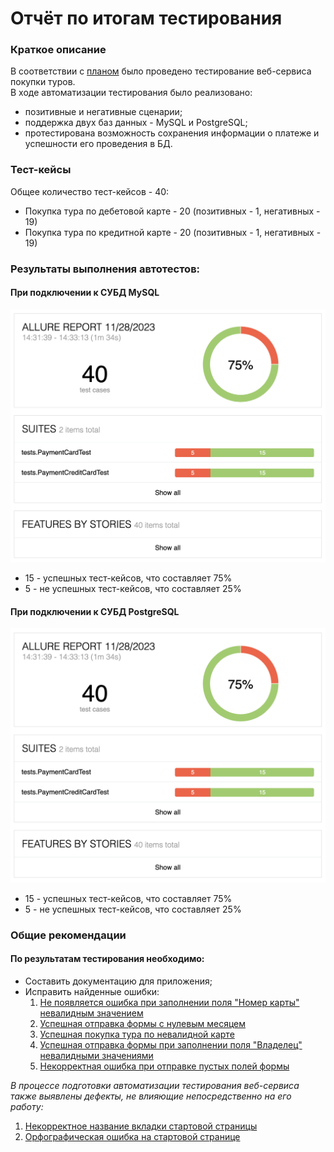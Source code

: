 # Отчёт по итогам тестирования

### Краткое описание

В соответствии с [планом](https://github.com/IlyaaIvanovv/QA_Diploma/blob/main/docs/Plan.md) было проведено тестирование веб-сервиса покупки туров.\
В ходе автоматизации тестирования было реализовано:
- позитивные и негативные сценарии;
- поддержка двух баз данных - MySQL и PostgreSQL;
- протестирована возможность сохранения информации о платеже и успешности его проведения в БД.

### Тест-кейсы

Общее количество тест-кейсов - 40:

- Покупка тура по дебетовой карте - 20 (позитивных - 1, негативных - 19)
- Покупка тура по кредитной карте - 20 (позитивных - 1, негативных - 19)

### Результаты выполнения автотестов:
#### При подключении к СУБД MySQL

![](https://github.com/IlyaaIvanovv/QA_Diploma/blob/main/screenshots/AllureMySQL.png)

- 15 - успешных тест-кейсов, что составляет 75%
- 5 - не успешных тест-кейсов, что составляет 25%

#### При подключении к СУБД PostgreSQL

![](https://github.com/IlyaaIvanovv/QA_Diploma/blob/main/screenshots/AllurePostgreSQL.png)

- 15 - успешных тест-кейсов, что составляет 75%
- 5 - не успешных тест-кейсов, что составляет 25%

### Общие рекомендации

#### По результатам тестирования необходимо:

- Составить документацию для приложения;
- Исправить найденные ошибки:
  1. [Не появляется ошибка при заполнении поля "Номер карты" невалидным значением](https://github.com/IlyaaIvanovv/QA_Diploma/issues/1)
  2. [Успешная отправка формы с нулевым месяцем](https://github.com/IlyaaIvanovv/QA_Diploma/issues/2)
  3. [Успешная покупка тура по невалидной карте](https://github.com/IlyaaIvanovv/QA_Diploma/issues/3)
  4. [Успешная отправка формы при заполнении поля "Владелец" невалидными значениями](https://github.com/IlyaaIvanovv/QA_Diploma/issues/4)
  5. [Некорректная ошибка при отправке пустых полей формы](https://github.com/IlyaaIvanovv/QA_Diploma/issues/7)

*В процессе подготовки автоматизации тестирования веб-сервиса также выявлены дефекты, не влияющие непосредственно на его работу:*
1. [Некорректное название вкладки стартовой страницы](https://github.com/IlyaaIvanovv/QA_Diploma/issues/5)
2. [Орфографическая ошибка на стартовой странице](https://github.com/IlyaaIvanovv/QA_Diploma/issues/6)
